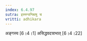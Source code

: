```yaml
---
index: 6.4.97
sutra: इस्मन्त्रन्क्विषु च
vritti: adhikara
---
```


 अङ्गस्य [6।4।1]  असिद्धवदत्राभात् [6।4।22] 
